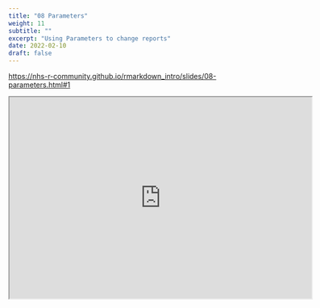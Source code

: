 ```yaml
---
title: "08 Parameters"
weight: 11
subtitle: ""
excerpt: "Using Parameters to change reports"
date: 2022-02-10
draft: false
---
```


https://nhs-r-community.github.io/rmarkdown_intro/slides/08-parameters.html#1

<iframe src="https://nhs-r-community.github.io/rmarkdown_intro/slides/08-parameters.html#1" width="600" height="400" loading="lazy" allowfullscreen></iframe> <script>fitvids('.shareagain', {players: 'iframe'});</script>

